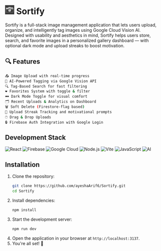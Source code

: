 # <img src="./public/dark_logo.png" alt="Sortify" width="30">  Sortify
Sortify is a full-stack image management application that lets users upload, organize, and intelligently tag images using Google Cloud Vision AI. Designed with usability and aesthetics in mind, Sortify helps users store, search, and favorite images in a personalized gallery dashboard — with optional dark mode and upload streaks to boost motivation.



## 🔍 Features


```bash
📤 Image Upload with real-time progress
🧠 AI-Powered Tagging via Google Vision API
🔍 Tag-Based Search for fast filtering
❤️ Favorites System with toggle & filter
🕶️ Dark Mode Toggle for visual comfort
🗂️ Recent Uploads & Analytics on Dashboard
🗑️ Soft Delete (Firestore-flag based)
🎯 Upload Streak Tracking and motivational prompts
🖱️ Drag & Drop Uploads
🔒 Firebase Auth Integration with Google Login
```


## Development Stack

![React](https://img.shields.io/badge/react-%2320232a.svg?style=for-the-badge&logo=react&logoColor=%2361DAFB) ![Firebase](https://img.shields.io/badge/firebase-%23039BE5.svg?style=for-the-badge&logo=firebase) ![Google Cloud](https://img.shields.io/badge/google_cloud-%234285F4.svg?style=for-the-badge&logo=google-cloud&logoColor=white) ![Node.js](https://img.shields.io/badge/node.js-339933?style=for-the-badge&logo=nodedotjs&logoColor=white) ![Vite](https://img.shields.io/badge/vite-%23007ACC.svg?style=for-the-badge&logo=vite&logoColor=white) ![JavaScript](https://img.shields.io/badge/javascript-%23F7DF1E.svg?style=for-the-badge&logo=javascript&logoColor=black) ![AI](https://img.shields.io/badge/AI-black?style=for-the-badge&logo=ai&logoColor=white)




## Installation

1. Clone the repository:
    ```bash
    git clone https://github.com/ayeshaArif6/Sortify.git
    cd Sortify
    ```
2. Install dependencies:
    ```bash
    npm install
    ```
4. Start the development server:
    ```bash
    npm run dev
    ```
5. Open the application in your browser at `http://localhost:3137`.
6. You're all set! 🎉
